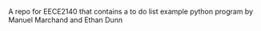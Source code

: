 A repo for EECE2140 that contains a to do list example python program by Manuel Marchand and Ethan Dunn